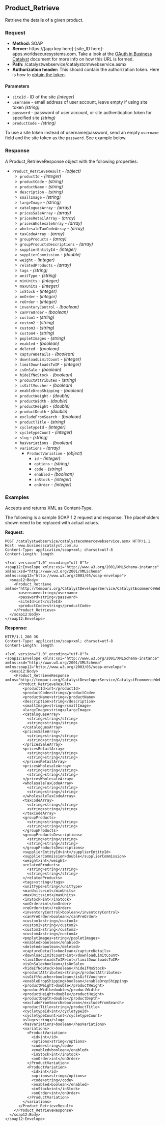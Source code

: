 ## Product_Retrieve

Retrieve the details of a given product.

### Request

* **Method:** SOAP
* **Server:**  https://[app key here]-[site_ID here]-apps.worldsecuresystems.com. Take a look at the [OAuth in Business Catalyst](http://developers.businesscatalyst.com/developer-documentation/oauth-in-bc.html) document for more info on how this URL is formed.  
* **Path:** /catalystwebservice/catalystcrmwebservice.asmx
* **Authorization header:** This should contain the authorization token. Here is how to [obtain the token](http://developers.businesscatalyst.com/developer-documentation/oauth-in-bc.html).

#### Parameters

* `siteId` - ID of the site *(integer)*
* `username` - email address of user account, leave empty if using site token *(string)*
* `password` - password of user account, or site authentication token for specified site *(string)*
* `productCode` - *(string)*	

To use a site token instead of username/password, send an empty `username` field and the site token as the `password`. See example below.

### Response

A Product_RetrieveResponse object with the following properties:

* `Product_RetrieveResult` - *(object)*  
	* `productId` - *(integer)* 
	* `productCode` - *(string)* 
	* `productName` - *(string)* 
	* `description` - *(string)* 
	* `smallImage` - *(string)* 
	* `largeImage` - *(string)* 
	* `cataloguesArray` - *(array)* 
	* `pricesSaleArray` - *(array)* 
	* `pricesRetailArray` - *(array)* 
	* `pricesWholesaleArray` - *(array)* 
	* `wholesaleTaxCodeArray` - *(array)* 
	* `taxCodeArray` - *(array)* 
	* `groupProducts` - *(array)* 
	* `groupProductsDescriptions` - *(array)* 
	* `supplierEntityId` - *(integer)* 
	* `supplierCommission` - *(double)* 
	* `weight` - *(integer)* 
	* `relatedProducts` - *(array)* 
	* `tags` - *(string)* 
	* `unitType` - *(string)* 
	* `minUnits` - *(integer)* 
	* `maxUnits` - *(integer)* 
	* `inStock` - *(integer)* 
	* `onOrder` - *(integer)* 
	* `reOrder` - *(integer)* 
	* `inventoryControl` - *(boolean)* 
	* `canPreOrder` - *(boolean)* 
	* `custom1` - *(string)* 
	* `custom2` - *(string)* 
	* `custom3` - *(string)* 
	* `custom4` - *(string)* 
	* `popletImages` - *(string)* 
	* `enabled` - *(boolean)* 
	* `deleted` - *(boolean)* 
	* `captureDetails` - *(boolean)* 
	* `downloadLimitCount` - *(integer)* 
	* `limitDownloadsToIP` - *(integer)* 
	* `isOnSale` - *(boolean)* 
	* `hideIfNoStock` - *(boolean)* 
	* `productAttributes` - *(string)* 
	* `isGiftVoucher` - *(boolean)* 
	* `enableDropShipping` - *(boolean)* 
	* `productWeight` - *(double)* 
	* `productWidth` - *(double)* 
	* `productHeight` - *(double)* 
	* `productDepth` - *(double)*
	* `excludeFromSearch` - *(boolean)*
	* `productTitle` - *(string)*
	* `cycletypeId` - *(integer)*
	* `cycletypeCount` - *(integer)*
	* `slug` - *(string)*
	* `hasVariations` - *(boolean)*
	* `variations` - *(array)*
		* `ProductVariation` - *(object)*
			* `id` - *(integer)*
			* `options` - *(string)*
			* `code` - *(string)*
			* `enabled` - *(boolean)*
			* `inStock` - *(integer)*
			* `onOrder` - *(integer)*

### Examples

Accepts and returns XML as Content-Type. 

The following is a sample SOAP 1.2 request and response. The placeholders shown need to be replaced with actual values.

**Request:**
~~~
POST /catalystwebservice/catalystecommercewebservice.asmx HTTP/1.1
Host: www.businesscatalyst.com.au
Content-Type: application/soap+xml; charset=utf-8
Content-Length: length

<?xml version="1.0" encoding="utf-8"?>
<soap12:Envelope xmlns:xsi="http://www.w3.org/2001/XMLSchema-instance" xmlns:xsd="http://www.w3.org/2001/XMLSchema" xmlns:soap12="http://www.w3.org/2003/05/soap-envelope">
  <soap12:Body>
    <Product_Retrieve xmlns="http://tempuri.org/CatalystDeveloperService/CatalystEcommerceWebservice">
      <username>string</username>
      <password>string</password>
      <siteId>int</siteId>
      <productCode>string</productCode>
    </Product_Retrieve>
  </soap12:Body>
</soap12:Envelope>
~~~

**Response:**
~~~
HTTP/1.1 200 OK
Content-Type: application/soap+xml; charset=utf-8
Content-Length: length

<?xml version="1.0" encoding="utf-8"?>
<soap12:Envelope xmlns:xsi="http://www.w3.org/2001/XMLSchema-instance" xmlns:xsd="http://www.w3.org/2001/XMLSchema" xmlns:soap12="http://www.w3.org/2003/05/soap-envelope">
  <soap12:Body>
    <Product_RetrieveResponse xmlns="http://tempuri.org/CatalystDeveloperService/CatalystEcommerceWebservice">
      <Product_RetrieveResult>
        <productId>int</productId>
        <productCode>string</productCode>
        <productName>string</productName>
        <description>string</description>
        <smallImage>string</smallImage>
        <largeImage>string</largeImage>
        <cataloguesArray>
          <string>string</string>
          <string>string</string>
        </cataloguesArray>
        <pricesSaleArray>
          <string>string</string>
          <string>string</string>
        </pricesSaleArray>
        <pricesRetailArray>
          <string>string</string>
          <string>string</string>
        </pricesRetailArray>
        <pricesWholesaleArray>
          <string>string</string>
          <string>string</string>
        </pricesWholesaleArray>
        <wholesaleTaxCodeArray>
          <string>string</string>
          <string>string</string>
        </wholesaleTaxCodeArray>
        <taxCodeArray>
          <string>string</string>
          <string>string</string>
        </taxCodeArray>
        <groupProducts>
          <string>string</string>
          <string>string</string>
        </groupProducts>
        <groupProductsDescriptions>
          <string>string</string>
          <string>string</string>
        </groupProductsDescriptions>
        <supplierEntityId>int</supplierEntityId>
        <supplierCommission>double</supplierCommission>
        <weight>int</weight>
        <relatedProducts>
          <string>string</string>
          <string>string</string>
        </relatedProducts>
        <tags>string</tags>
        <unitType>string</unitType>
        <minUnits>int</minUnits>
        <maxUnits>int</maxUnits>
        <inStock>int</inStock>
        <onOrder>int</onOrder>
        <reOrder>int</reOrder>
        <inventoryControl>boolean</inventoryControl>
        <canPreOrder>boolean</canPreOrder>
        <custom1>string</custom1>
        <custom2>string</custom2>
        <custom3>string</custom3>
        <custom4>string</custom4>
        <popletImages>string</popletImages>
        <enabled>boolean</enabled>
        <deleted>boolean</deleted>
        <captureDetails>boolean</captureDetails>
        <downloadLimitCount>int</downloadLimitCount>
        <limitDownloadsToIP>int</limitDownloadsToIP>
        <isOnSale>boolean</isOnSale>
        <hideIfNoStock>boolean</hideIfNoStock>
        <productAttributes>string</productAttributes>
        <isGiftVoucher>boolean</isGiftVoucher>
        <enableDropShipping>boolean</enableDropShipping>
        <productWeight>double</productWeight>
        <productWidth>double</productWidth>
        <productHeight>double</productHeight>
        <productDepth>double</productDepth>
        <excludeFromSearch>boolean</excludeFromSearch>
        <productTitle>string</productTitle>
        <cycletypeId>int</cycletypeId>
        <cycletypeCount>int</cycletypeCount>
        <slug>string</slug>
        <hasVariations>boolean</hasVariations>
        <variations>
          <ProductVariation>
            <id>int</id>
            <options>string</options>
            <code>string</code>
            <enabled>boolean</enabled>
            <inStock>int</inStock>
            <onOrder>int</onOrder>
          </ProductVariation>
          <ProductVariation>
            <id>int</id>
            <options>string</options>
            <code>string</code>
            <enabled>boolean</enabled>
            <inStock>int</inStock>
            <onOrder>int</onOrder>
          </ProductVariation>
        </variations>
      </Product_RetrieveResult>
    </Product_RetrieveResponse>
  </soap12:Body>
</soap12:Envelope>
~~~
